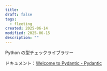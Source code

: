 ```yaml
---
title: 
draft: false
tags:
  - fleeting
created: 2025-06-14
modified: 2025-06-15
description: ""
---
```

Python の型チェックライブラリー

ドキュメント：[Welcome to Pydantic - Pydantic](https://docs.pydantic.dev/latest/)
